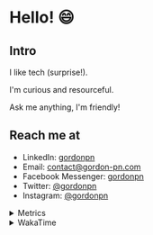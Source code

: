 # Hello! 😄

## Intro

I like tech (surprise!).

I'm curious and resourceful.

Ask me anything, I'm friendly!

## Reach me at

- LinkedIn: [gordonpn](https://www.linkedin.com/in/gordonpn/)
- Email: [contact@gordon-pn.com](mailto:contact@gordon-pn.com)
- Facebook Messenger: [gordonpn](https://www.messenger.com/t/Gordonpn)
- Twitter: [@gordonpn](https://twitter.com/Gordonpn)
- Instagram: [@gordonpn](https://www.instagram.com/gordonpn/)

<details>
  <summary>Metrics</summary>

  <img align="center" src="https://github.com/gordonpn/gordonpn/blob/master/github-metrics.svg" alt="GitHub Metrics">

</details>

<details>
  <summary>WakaTime</summary>

  <!--START_SECTION:waka-->
**I'm an Early 🐤** 

```text
🌞 Morning    175 commits    █████░░░░░░░░░░░░░░░░░░░░   21.32% 
🌆 Daytime    311 commits    █████████░░░░░░░░░░░░░░░░   37.88% 
🌃 Evening    298 commits    █████████░░░░░░░░░░░░░░░░   36.3% 
🌙 Night      37 commits     █░░░░░░░░░░░░░░░░░░░░░░░░   4.51%

```
📅 **I'm Most Productive on Wednesday** 

```text
Monday       125 commits    ███░░░░░░░░░░░░░░░░░░░░░░   15.23% 
Tuesday      100 commits    ███░░░░░░░░░░░░░░░░░░░░░░   12.18% 
Wednesday    186 commits    █████░░░░░░░░░░░░░░░░░░░░   22.66% 
Thursday     111 commits    ███░░░░░░░░░░░░░░░░░░░░░░   13.52% 
Friday       124 commits    ███░░░░░░░░░░░░░░░░░░░░░░   15.1% 
Saturday     61 commits     █░░░░░░░░░░░░░░░░░░░░░░░░   7.43% 
Sunday       114 commits    ███░░░░░░░░░░░░░░░░░░░░░░   13.89%

```


📊 **This Week I Spent My Time On** 

```text
💬 Programming Languages: 
Java                     10 hrs 48 mins      █████████████████░░░░░░░░   71.45% 
Text                     1 hr 28 mins        ██░░░░░░░░░░░░░░░░░░░░░░░   9.69% 
Markdown                 1 hr 6 mins         █░░░░░░░░░░░░░░░░░░░░░░░░   7.37% 
JSON                     42 mins             █░░░░░░░░░░░░░░░░░░░░░░░░   4.68% 
Brazil Dependency Config 31 mins             █░░░░░░░░░░░░░░░░░░░░░░░░   3.51%

🔥 Editors: 
IntelliJ                 13 hrs 32 mins      ██████████████████████░░░   89.44% 
VS Code                  1 hr 35 mins        ██░░░░░░░░░░░░░░░░░░░░░░░   10.56%

```


 Last Updated on 13/09/2022 16:35:04 UTC
<!--END_SECTION:waka-->
</details>
